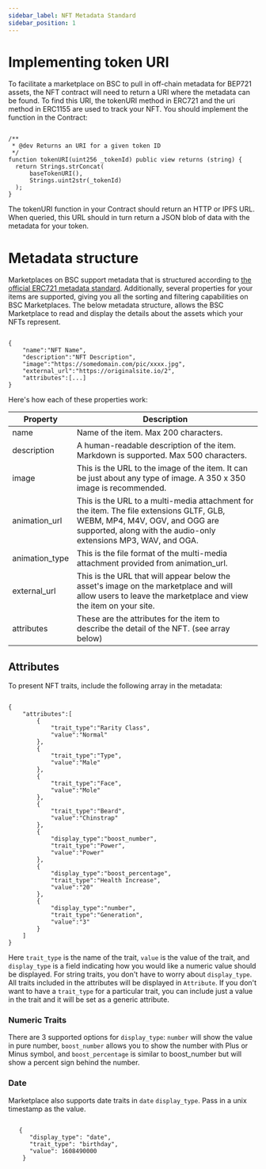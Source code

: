 ```yaml
---
sidebar_label: NFT Metadata Standard
sidebar_position: 1
---
```


# Implementing token URI

To facilitate a marketplace on BSC to pull in off-chain metadata for BEP721 assets, the NFT contract will need to return a URI where the metadata can be found. To find this URI, the tokenURI method in ERC721 and the uri method in ERC1155 are used to track your NFT. You should implement the function in the Contract:

```

/**
 * @dev Returns an URI for a given token ID
 */
function tokenURI(uint256 _tokenId) public view returns (string) {
  return Strings.strConcat(
      baseTokenURI(),
      Strings.uint2str(_tokenId)
  );
}

```

The tokenURI function in your Contract should return an HTTP or IPFS URL. When queried, this URL should in turn return a JSON blob of data with the metadata for your token.

# Metadata structure

Marketplaces on BSC support metadata that is structured according to [the official ERC721 metadata standard](https://github.com/ethereum/EIPs/blob/master/EIPS/eip-721.md). Additionally, several properties for your items are supported, giving you all the sorting and filtering capabilities on BSC Marketplaces.
The below metadata structure, allows the BSC Marketplace to read and display the details about the assets which your NFTs represent.

```

{
    "name":"NFT Name",
    "description":"NFT Description",
    "image":"https://somedomain.com/pic/xxxx.jpg",
    "external_url":"https://originalsite.io/2",
    "attributes":[...]
}

```

Here's how each of these properties work:

| Property         | Description                                                                                                                                                                                  |
|------------------|----------------------------------------------------------------------------------------------------------------------------------------------------------------------------------------------|
|     name         | Name of the item. Max 200 characters.                                                                                                                                                        |
| description      | A human-readable description of the item. Markdown is supported. Max 500 characters.                                                                                                         |
| image            | This is the URL to the image of the item. It can be just about any type of image. A 350 x 350 image is recommended.                                                                             |
| animation_url    | This is the URL to a multi-media attachment for the item. The file extensions GLTF, GLB, WEBM, MP4, M4V, OGV, and OGG are supported, along with the audio-only extensions MP3, WAV, and OGA. |
| animation_type   | This is the file format of the multi-media attachment provided from animation_url.                                                                                                           |
| external_url     | This is the URL that will appear below the asset's image on the marketplace and will allow users to leave the marketplace and view the item on your site.                                    |
| attributes       | These are the attributes for the item to describe the detail of the NFT. (see array below)                                                                                                   |

## Attributes
To present NFT traits, include the following array in the metadata: 

```

{
    "attributes":[
        {
            "trait_type":"Rarity Class",
            "value":"Normal"
        },
        {
            "trait_type":"Type",
            "value":"Male"
        },
        {
            "trait_type":"Face",
            "value":"Mole"
        },
        {
            "trait_type":"Beard",
            "value":"Chinstrap"
        },
        {
            "display_type":"boost_number",
            "trait_type":"Power",
            "value":"Power"
        },
        {
            "display_type":"boost_percentage",
            "trait_type":"Health Increase",
            "value":"20"
        },
        {
            "display_type":"number",
            "trait_type":"Generation",
            "value":"3"
        }
    ]
}

```

Here `trait_type` is the name of the trait, `value` is the value of the trait, and `display_type` is a field indicating how you would like a numeric value should be displayed. For string traits, you don't have to worry about `display_type`. 
All traits included in the attributes will be displayed in `Attribute`.
If you don't want to have a `trait_type` for a particular trait, you can include just a value in the trait and it will be set as a generic attribute.

### Numeric Traits
There are 3 supported options for `display_type`: `number` will show the value in pure number, `boost_number` allows you to show the number with Plus or Minus symbol, and `boost_percentage` is similar to boost_number but will show a percent sign behind the number.

### Date
Marketplace also supports date traits in `date` `display_type`. Pass in a unix timestamp as the value.

```

   {
      "display_type": "date", 
      "trait_type": "birthday", 
      "value": 1608490000
    }
    
```